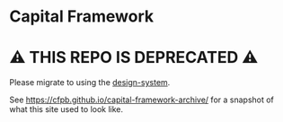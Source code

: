 # Capital Framework

# :warning: THIS REPO IS DEPRECATED :warning:

Please migrate to using the [design-system](https://github.com/cfpb/design-system).

See https://cfpb.github.io/capital-framework-archive/ for a snapshot of what
this site used to look like.
